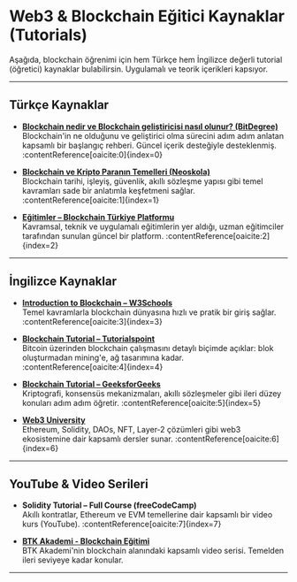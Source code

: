 # Web3 & Blockchain Eğitici Kaynaklar (Tutorials)

Aşağıda, blockchain öğrenimi için hem Türkçe hem İngilizce değerli tutorial (öğretici) kaynaklar bulabilirsin. Uygulamalı ve teorik içerikleri kapsıyor.

---

##  Türkçe Kaynaklar

- **[Blockchain nedir ve Blockchain geliştiricisi nasıl olunur? (BitDegree)](https://tr.bitdegree.org/tutorial/blockchain-nedir)**  
  Blockchain'in ne olduğunu ve geliştirici olma sürecini adım adım anlatan kapsamlı bir başlangıç rehberi. Güncel içerik desteğiyle desteklenmiş. :contentReference[oaicite:0]{index=0}

- **[Blockchain ve Kripto Paranın Temelleri (Neoskola)](https://www.neoskola.com/egitimler/blockchain-ve-kripto-paranin-temelleri)**  
  Blockchain tarihi, işleyiş, güvenlik, akıllı sözleşme yapısı gibi temel kavramları sade bir anlatımla keşfetmeni sağlar. :contentReference[oaicite:1]{index=1}

- **[Eğitimler – Blockchain Türkiye Platformu](https://bctr.org/egitimler/)**  
  Kavramsal, teknik ve uygulamalı eğitimlerin yer aldığı, uzman eğitimciler tarafından sunulan güncel bir platform. :contentReference[oaicite:2]{index=2}

---

##  İngilizce Kaynaklar

- **[Introduction to Blockchain – W3Schools](https://www.w3schools.com/training/aws/introduction-to-blockchain.php)**  
  Temel kavramlarla blockchain dünyasına hızlı ve pratik bir giriş sağlar. :contentReference[oaicite:3]{index=3}

- **[Blockchain Tutorial – Tutorialspoint](https://www.tutorialspoint.com/blockchain/index.htm)**  
  Bitcoin üzerinden blockchain çalışmasını detaylı biçimde açıklar: blok oluşturmadan mining'e, ağ tasarımına kadar. :contentReference[oaicite:4]{index=4}

- **[Blockchain Tutorial – GeeksforGeeks](https://www.geeksforgeeks.org/software-engineering/blockchain/)**  
  Kriptografi, konsensüs mekanizmaları, akıllı sözleşmeler gibi ileri düzey konuları adım adım öğretir. :contentReference[oaicite:5]{index=5}

- **[Web3 University](https://www.web3.university/)**  
  Ethereum, Solidity, DAOs, NFT, Layer‑2 çözümleri gibi web3 ekosistemine dair kapsamlı dersler sunar. :contentReference[oaicite:6]{index=6}

---

##  YouTube & Video Serileri

- **Solidity Tutorial – Full Course (freeCodeCamp)**  
  Akıllı kontratlar, Ethereum ve EVM temellerine dair kapsamlı bir video kurs (YouTube). :contentReference[oaicite:7]{index=7}

- **[BTK Akademi - Blockchain Eğitimi](https://www.btkakademi.gov.tr/portal/course/blokzincir-ve-kripto-paralar-10569)**  
  BTK Akademi'nin blockchain alanındaki kapsamlı video serisi. Temelden ileri seviyeye kadar konular.


---  
